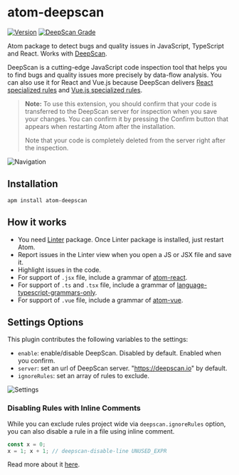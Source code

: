 # atom-deepscan

[![Version](https://img.shields.io/apm/v/atom-deepscan.svg?style=flat-square)](https://atom.io/packages/atom-deepscan)
[![DeepScan Grade](https://deepscan.io/api/projects/337/branches/538/badge/grade.svg)](https://deepscan.io/dashboard/#view=project&pid=337&bid=538)

Atom package to detect bugs and quality issues in JavaScript, TypeScript and React. Works with [DeepScan](https://deepscan.io).

DeepScan is a cutting-edge JavaScript code inspection tool that helps you to find bugs and quality issues more precisely by data-flow analysis. You can also use it for React and Vue.js because DeepScan delivers [React specialized rules](https://deepscan.io/docs/rules/#react) and [Vue.js specialized rules](https://deepscan.io/docs/rules/#vue).

> **Note:**
> To use this extension, you should confirm that your code is transferred to the DeepScan server for inspection when you save your changes.
> You can confirm it by pressing the Confirm button that appears when restarting Atom after the installation.
>
> Note that your code is completely deleted from the server right after the inspection.

![Navigation](https://github.com/deepscan/atom-deepscan/raw/master/resources/preview.png)

## Installation

```ShellSession
apm install atom-deepscan
```

## How it works

- You need [Linter](https://atom.io/packages/linter) package. Once Linter package is installed, just restart Atom.
- Report issues in the Linter view when you open a JS or JSX file and save it.
- Highlight issues in the code.
- For support of `.jsx` file, include a grammar of [atom-react](https://github.com/orktes/atom-react).
- For support of `.ts` and `.tsx` file, include a grammar of [language-typescript-grammars-only](https://github.com/tcarlsen/language-typescript-grammars-only).
- For support of `.vue` file, include a grammar of [atom-vue](https://github.com/hedefalk/atom-vue).

## Settings Options

This plugin contributes the following variables to the settings:

- `enable`: enable/disable DeepScan. Disabled by default. Enabled when you confirm.
- `server`: set an url of DeepScan server. "https://deepscan.io" by default.
- `ignoreRules`: set an array of rules to exclude.

![Settings](https://github.com/deepscan/atom-deepscan/raw/master/resources/settings.png)

### Disabling Rules with Inline Comments

While you can exclude rules project wide via `deepscan.ignoreRules` option, you can also disable a rule in a file using inline comment.
```javascript
const x = 0;
x = 1; x + 1; // deepscan-disable-line UNUSED_EXPR
```

Read more about it [here](https://deepscan.io/docs/get-started/disabling-rules/).
